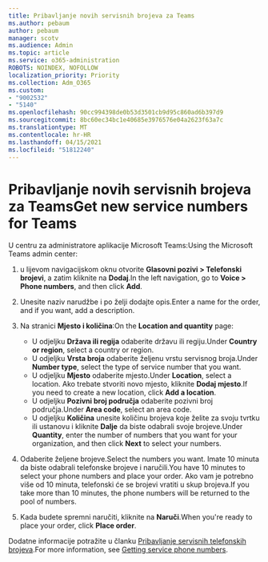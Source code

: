 ```yaml
---
title: Pribavljanje novih servisnih brojeva za Teams
ms.author: pebaum
author: pebaum
manager: scotv
ms.audience: Admin
ms.topic: article
ms.service: o365-administration
ROBOTS: NOINDEX, NOFOLLOW
localization_priority: Priority
ms.collection: Adm_O365
ms.custom:
- "9002532"
- "5140"
ms.openlocfilehash: 90cc994398de0b53d3501cb9d95c860ad6b397d9
ms.sourcegitcommit: 8bc60ec34bc1e40685e3976576e04a2623f63a7c
ms.translationtype: MT
ms.contentlocale: hr-HR
ms.lasthandoff: 04/15/2021
ms.locfileid: "51812240"
---
```

# <a name="get-new-service-numbers-for-teams"></a><span data-ttu-id="89992-102">Pribavljanje novih servisnih brojeva za Teams</span><span class="sxs-lookup"><span data-stu-id="89992-102">Get new service numbers for Teams</span></span>

<span data-ttu-id="89992-103">U centru za administratore aplikacije Microsoft Teams:</span><span class="sxs-lookup"><span data-stu-id="89992-103">Using the Microsoft Teams admin center:</span></span>

1. <span data-ttu-id="89992-104">u lijevom navigacijskom oknu otvorite **Glasovni pozivi > Telefonski brojevi**, a zatim kliknite na **Dodaj**.</span><span class="sxs-lookup"><span data-stu-id="89992-104">In the left navigation, go to **Voice > Phone numbers**, and then click **Add**.</span></span>
2. <span data-ttu-id="89992-105">Unesite naziv narudžbe i po želji dodajte opis.</span><span class="sxs-lookup"><span data-stu-id="89992-105">Enter a name for the order, and if you want, add a description.</span></span>
3. <span data-ttu-id="89992-106">Na stranici **Mjesto i količina**:</span><span class="sxs-lookup"><span data-stu-id="89992-106">On the **Location and quantity** page:</span></span>

    - <span data-ttu-id="89992-107">U odjeljku **Država ili regija** odaberite državu ili regiju.</span><span class="sxs-lookup"><span data-stu-id="89992-107">Under **Country or region**, select a country or region.</span></span>
    - <span data-ttu-id="89992-108">U odjeljku **Vrsta broja** odaberite željenu vrstu servisnog broja.</span><span class="sxs-lookup"><span data-stu-id="89992-108">Under **Number type**, select the type of service number that you want.</span></span>
    - <span data-ttu-id="89992-109">U odjeljku **Mjesto** odaberite mjesto.</span><span class="sxs-lookup"><span data-stu-id="89992-109">Under **Location**, select a location.</span></span> <span data-ttu-id="89992-110">Ako trebate stvoriti novo mjesto, kliknite **Dodaj mjesto**.</span><span class="sxs-lookup"><span data-stu-id="89992-110">If you need to create a new location, click **Add a location**.</span></span>
    - <span data-ttu-id="89992-111">U odjeljku **Pozivni broj područja** odaberite pozivni broj područja.</span><span class="sxs-lookup"><span data-stu-id="89992-111">Under **Area code**, select an area code.</span></span>
    - <span data-ttu-id="89992-112">U odjeljku **Količina** unesite količinu brojeva koje želite za svoju tvrtku ili ustanovu i kliknite **Dalje** da biste odabrali svoje brojeve.</span><span class="sxs-lookup"><span data-stu-id="89992-112">Under **Quantity**, enter the number of numbers that you want for your organization, and then click **Next** to select your numbers.</span></span>
    
4. <span data-ttu-id="89992-113">Odaberite željene brojeve.</span><span class="sxs-lookup"><span data-stu-id="89992-113">Select the numbers you want.</span></span> <span data-ttu-id="89992-114">Imate 10 minuta da biste odabrali telefonske brojeve i naručili.</span><span class="sxs-lookup"><span data-stu-id="89992-114">You have 10 minutes to select your phone numbers and place your order.</span></span> <span data-ttu-id="89992-115">Ako vam je potrebno više od 10 minuta, telefonski će se brojevi vratiti u skup brojeva.</span><span class="sxs-lookup"><span data-stu-id="89992-115">If you take more than 10 minutes, the phone numbers will be returned to the pool of numbers.</span></span>
5. <span data-ttu-id="89992-116">Kada budete spremni naručiti, kliknite na **Naruči**.</span><span class="sxs-lookup"><span data-stu-id="89992-116">When you're ready to place your order, click **Place order**.</span></span>

<span data-ttu-id="89992-117">Dodatne informacije potražite u članku [Pribavljanje servisnih telefonskih brojeva](https://docs.microsoft.com/microsoftteams/getting-service-phone-numbers).</span><span class="sxs-lookup"><span data-stu-id="89992-117">For more information, see [Getting service phone numbers](https://docs.microsoft.com/microsoftteams/getting-service-phone-numbers).</span></span>
